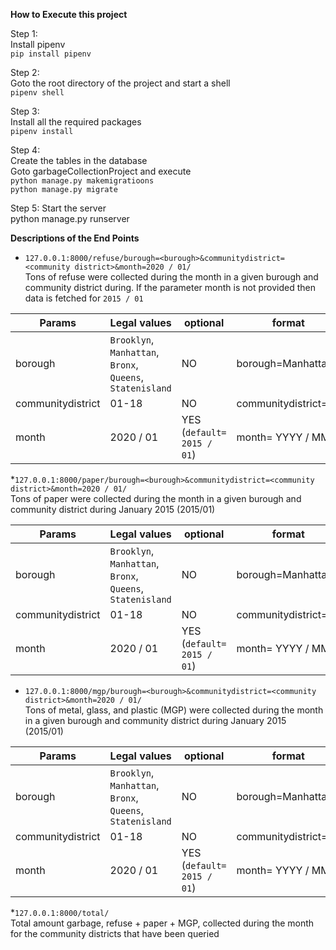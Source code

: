 **How to Execute this project**
 
 Step 1:   
 Install pipenv  
 `pip install pipenv` 
 
 Step 2:  
 Goto the root directory of the project and start a shell  
 `pipenv shell`
 
 Step 3:  
 Install all the required packages  
 `pipenv install`  
 
 Step 4:  
 Create the tables in the database  
 Goto garbageCollectionProject and execute  
 `python manage.py makemigratioons`  
 `python manage.py migrate`  
 
 Step 5:
 Start the server  
 python manage.py runserver  
 
 
 **Descriptions of the End Points**  

* `127.0.0.1:8000/refuse/burough=<burough>&communitydistrict=<community district>&month=2020 / 01/`  
Tons of refuse were collected during the month in a given burough and community district during. If the parameter month is not provided then data is fetched for `2015 / 01`  
 
| Params | Legal values | optional | format |  
| ------------- | ------------- | -------------|  -------------|
| borough  | `Brooklyn`, `Manhattan`, `Bronx`, `Queens`, `Statenisland`  | NO | borough=Manhattan |  
| communitydistrict  | 01-18 | NO | communitydistrict=01 |
| month  | 2020 / 01 | YES  (`default= 2015 / 01`) | month= YYYY / MM|  

 
*`127.0.0.1:8000/paper/burough=<burough>&communitydistrict=<community district>&month=2020 / 01/`  
Tons of paper were collected during the month in a given burough and community district during January 2015 (2015/01)  
 
| Params | Legal values | optional | format |  
| ------------- | ------------- | -------------|  -------------|
| borough  | `Brooklyn`, `Manhattan`, `Bronx`, `Queens`, `Statenisland`  | NO | borough=Manhattan |  
| communitydistrict  | 01-18 | NO | communitydistrict=01 |
| month  | 2020 / 01 | YES  (`default= 2015 / 01`) | month= YYYY / MM|  
 
 
* `127.0.0.1:8000/mgp/burough=<burough>&communitydistrict=<community district>&month=2020 / 01/`  
Tons of metal, glass, and plastic (MGP) were collected during the month in a given burough and community district during January 2015 (2015/01)
 
| Params | Legal values | optional | format |  
| ------------- | ------------- | -------------|  -------------|
| borough  | `Brooklyn`, `Manhattan`, `Bronx`, `Queens`, `Statenisland`  | NO | borough=Manhattan |  
| communitydistrict  | 01-18 | NO | communitydistrict=01 |
| month  | 2020 / 01 | YES  (`default= 2015 / 01`) | month= YYYY / MM|  
  
 
*`127.0.0.1:8000/total/`  
Total amount garbage, refuse + paper + MGP, collected during the month for the community districts that have been queried
